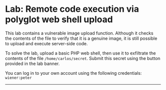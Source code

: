 # Lab: Remote code execution via polyglot web shell upload

This lab contains a vulnerable image upload function. 
Although it checks the contents of the file to verify that it is a genuine image, it is still possible to upload and execute server-side code.

To solve the lab, upload a basic PHP web shell, then use it to exfiltrate the contents of the file `/home/carlos/secret`. 
Submit this secret using the button provided in the lab banner.

You can log in to your own account using the following credentials: `wiener:peter`

---
